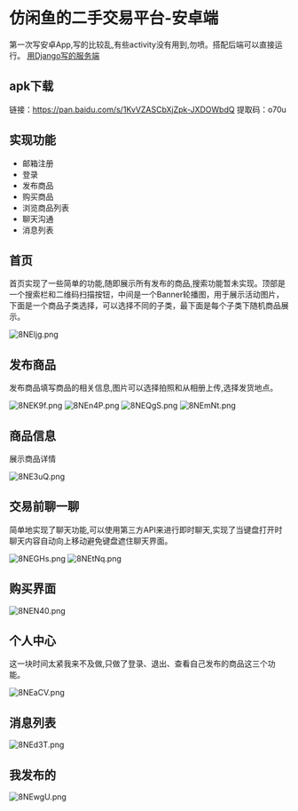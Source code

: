 # 仿闲鱼的二手交易平台-安卓端
第一次写安卓App,写的比较乱,有些activity没有用到,勿喷。搭配后端可以直接运行。
[用Django写的服务端](https://github.com/zstu-lly/SecondHandDjango)

## apk下载
链接：https://pan.baidu.com/s/1KvVZASCbXjZpk-JXDOWbdQ 
提取码：o70u
## 实现功能
+ 邮箱注册
+ 登录
+ 发布商品
+ 购买商品
+ 浏览商品列表
+ 聊天沟通
+ 消息列表
## 首页
首页实现了一些简单的功能,随即展示所有发布的商品,搜索功能暂未实现。顶部是一个搜索栏和二维码扫描按钮，中间是一个Banner轮播图，用于展示活动图片，下面是一个商品子类选择，可以选择不同的子类，最下面是每个子类下随机商品展示。

![8NEljg.png](https://s1.ax1x.com/2020/03/17/8NEljg.png)

## 发布商品
发布商品填写商品的相关信息,图片可以选择拍照和从相册上传,选择发货地点。

![8NEK9f.png](https://s1.ax1x.com/2020/03/17/8NEK9f.png)
![8NEn4P.png](https://s1.ax1x.com/2020/03/17/8NEn4P.png)
![8NEQgS.png](https://s1.ax1x.com/2020/03/17/8NEQgS.png)
![8NEmNt.png](https://s1.ax1x.com/2020/03/17/8NEmNt.png)

## 商品信息
展示商品详情

![8NE3uQ.png](https://s1.ax1x.com/2020/03/17/8NE3uQ.png)

## 交易前聊一聊
简单地实现了聊天功能,可以使用第三方API来进行即时聊天,实现了当键盘打开时聊天内容自动向上移动避免键盘遮住聊天界面。

![8NEGHs.png](https://s1.ax1x.com/2020/03/17/8NEGHs.png)
![8NEtNq.png](https://s1.ax1x.com/2020/03/17/8NEtNq.png)
 
## 购买界面

![8NEN40.png](https://s1.ax1x.com/2020/03/17/8NEN40.png)

## 个人中心
这一块时间太紧我来不及做,只做了登录、退出、查看自己发布的商品这三个功能。

![8NEaCV.png](https://s1.ax1x.com/2020/03/17/8NEaCV.png)

## 消息列表

![8NEd3T.png](https://s1.ax1x.com/2020/03/17/8NEd3T.png)

## 我发布的

![8NEwgU.png](https://s1.ax1x.com/2020/03/17/8NEwgU.png)
